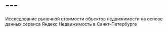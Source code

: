 # ---
Исследование рыночной стоимости объектов недвижимости на основе данных сервиса Яндекс Недвижимость в Санкт-Петербурге
